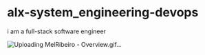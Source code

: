 # alx-system_engineering-devops
i am a full-stack software engineer

![Uploading MelRibeiro - Overview.gif…]()

